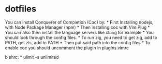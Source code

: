 # dotfiles

You can install Conquerer of Completion (Coc) by:
    * First Installing nodejs, with Node Package Manager (npm)
    * Then installing coc with Vim Plug
    * You can also then install the language servers like clang for example
    * You should look through the config files.
    * To run zig, you need to get zig, add to PATH, get zls, add to PATH
    * Then put said path into the config files
    * To enable coc you should uncomment the plugin in plugins.vimrc

b
shrc:
    * ulimit -s unlimited


